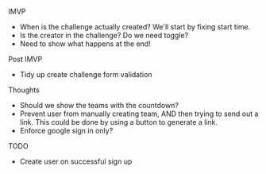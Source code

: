 IMVP
 - When is the challenge actually created? We'll start by fixing start time.
 - Is the creator in the challenge? Do we need toggle?
 - Need to show what happens at the end!

Post IMVP
- Tidy up create challenge form validation

Thoughts
 - Should we show the teams with the countdown?
 - Prevent user from manually creating team, AND then trying to send out a link. This could be done by using a button to generate a link.
 - Enforce google sign in only?

TODO
 - Create user on successful sign up 

